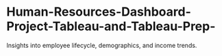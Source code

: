 # Human-Resources-Dashboard-Project-Tableau-and-Tableau-Prep-
Insights into employee lifecycle, demographics, and income trends.      

